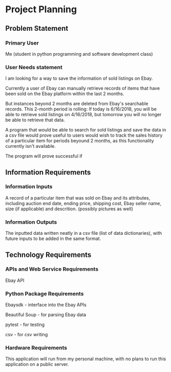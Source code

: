 # Project Planning

## Problem Statement

### Primary User
Me (student in python programming and software development class)

### User Needs statement

I am looking for a way to save the information of sold listings on Ebay.

Currently a user of Ebay can manually retrieve records of items
that have been sold on the Ebay platform within the last 2 months.

But instances beyond 2 months are deleted from Ebay's searchable records. This 2-month period
is rolling: If today is 6/16/2018, you will be able to retrieve sold listings on 4/16/2018, but 
tomorrow you will no longer be able to retrieve that data.

A program that would be able to search for sold listings and save the data in a 
csv file would prove useful to users would wish to track the sales history of a particular item 
for periods beyound 2 months, as this functionality currently isn't available.

The program will prove successful if

## Information Requirements

### Information Inputs

A record of a particular item that was sold on Ebay and its attributes, including auction end date, ending price, 
shipping cost, Ebay seller name, size (if applicable) and descrition. (possibly pictures as well)

### Information Outputs
The inputted data written neatly in a csv file (list of data dictionaries), with future inputs to be added
in the same format.

## Technology Requirements

### APIs and Web Service Requirements
Ebay API

### Python Package Requirements
Ebaysdk - interface into the Ebay APIs

Beautiful Soup - for parsing Ebay data

pytest - for testing 

csv - for csv writing

### Hardware Requirements
This application will run from my personal machine, with no plans to run this application
on a public server.

